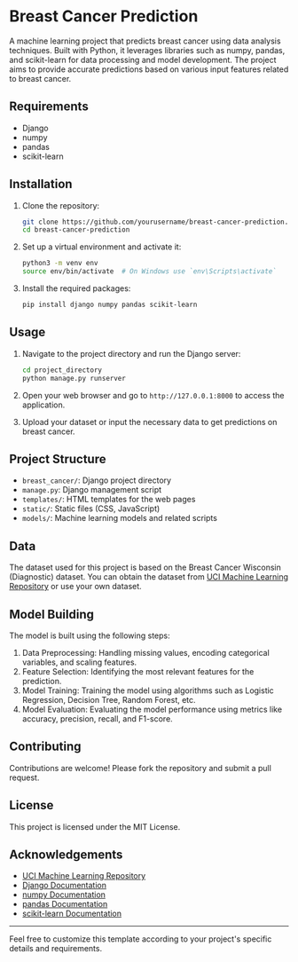 # Breast Cancer Prediction

A machine learning project that predicts breast cancer using data analysis techniques. Built with Python, it leverages libraries such as numpy, pandas, and scikit-learn for data processing and model development. The project aims to provide accurate predictions based on various input features related to breast cancer.

## Requirements

- Django
- numpy
- pandas
- scikit-learn

## Installation

1. Clone the repository:

   ```bash
   git clone https://github.com/yourusername/breast-cancer-prediction.git
   cd breast-cancer-prediction
   ```

2. Set up a virtual environment and activate it:

   ```bash
   python3 -m venv env
   source env/bin/activate  # On Windows use `env\Scripts\activate`
   ```

3. Install the required packages:

   ```bash
   pip install django numpy pandas scikit-learn
   ```

## Usage

1. Navigate to the project directory and run the Django server:

   ```bash
   cd project_directory
   python manage.py runserver
   ```

2. Open your web browser and go to `http://127.0.0.1:8000` to access the application.

3. Upload your dataset or input the necessary data to get predictions on breast cancer.

## Project Structure

- `breast_cancer/`: Django project directory
- `manage.py`: Django management script
- `templates/`: HTML templates for the web pages
- `static/`: Static files (CSS, JavaScript)
- `models/`: Machine learning models and related scripts

## Data

The dataset used for this project is based on the Breast Cancer Wisconsin (Diagnostic) dataset. You can obtain the dataset from [UCI Machine Learning Repository](https://archive.ics.uci.edu/ml/datasets/Breast+Cancer+Wisconsin+(Diagnostic)) or use your own dataset.

## Model Building

The model is built using the following steps:

1. Data Preprocessing: Handling missing values, encoding categorical variables, and scaling features.
2. Feature Selection: Identifying the most relevant features for the prediction.
3. Model Training: Training the model using algorithms such as Logistic Regression, Decision Tree, Random Forest, etc.
4. Model Evaluation: Evaluating the model performance using metrics like accuracy, precision, recall, and F1-score.

## Contributing

Contributions are welcome! Please fork the repository and submit a pull request.

## License

This project is licensed under the MIT License.

## Acknowledgements

- [UCI Machine Learning Repository](https://archive.ics.uci.edu/ml/datasets/Breast+Cancer+Wisconsin+(Diagnostic))
- [Django Documentation](https://docs.djangoproject.com/)
- [numpy Documentation](https://numpy.org/doc/)
- [pandas Documentation](https://pandas.pydata.org/pandas-docs/stable/)
- [scikit-learn Documentation](https://scikit-learn.org/stable/documentation.html)

---

Feel free to customize this template according to your project's specific details and requirements.
